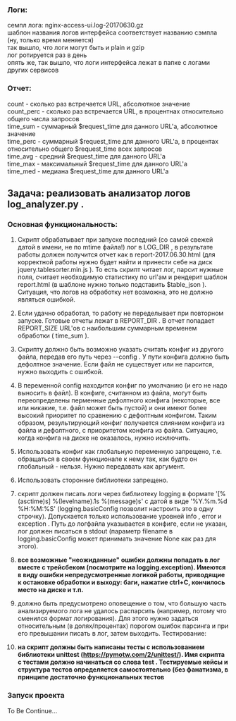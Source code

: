 ### **Логи:**  
семпл лога: nginx-access-ui.log-20170630.gz  
шаблон названия логов интерфейса соответствует названию сэмпла (ну, только время меняется)  
так вышло, что логи могут быть и plain и gzip  
лог ротируется раз в день  
опять же, так вышло, что логи интерфейса лежат в папке с логами других сервисов  


### **Отчет:**
count - сколько раз встречается URL, абсолютное значение  
count_perc - сколько раз встречается URL, в процентнах относительно общего числа запросов  
time_sum - суммарный $request_time для данного URL'а, абсолютное значение  
time_perc - суммарный $request_time для данного URL'а, в процентах относительно общего $request_time всех запросов  
time_avg - средний $request_time для данного URL'а  
time_max - максимальный $request_time для данного URL'а  
time_med - медиана $request_time для данного URL'а  


## **Задача: реализовать анализатор логов log_analyzer.py .**
### **Основная функциональность:**
1. Скрипт обрабатывает при запуске последний (со самой свежей датой в имени, не по mtime файла!) лог в LOG_DIR , в
результате работы должен получится отчет как в report-2017.06.30.html (для корректной работы нужно будет найти и
принести себе на диск jquery.tablesorter.min.js ). То есть скрипт читает лог, парсит нужные поля, считает необходимую
статистику по url'ам и рендерит шаблон report.html (в шаблоне нужно только подставить $table_json ). Ситуация, что
логов на обработку нет возможна, это не должно являться ошибкой.
2. Если удачно обработал, то работу не переделывает при повторном запуске. Готовые отчеты лежат в REPORT_DIR . В отчет
попадает REPORT_SIZE URL'ов с наибольшим суммарным временем обработки ( time_sum ).
3. Скрипту должно быть возможно указать считать конфиг из другого файла, передав его путь через --config . У пути
конфига должно быть дефолтное значение. Если файл не существует или не парсится, нужно выходить с ошибкой.
4. В переменной config находится конфиг по умолчанию (и его не надо выносить в файл). В конфиге, считанном из файла,
могут быть переопределены перменные дефолтного конфига (некоторые, все или никакие, т.е. файл может быть пустой) и
они имеют более высокий приоритет по сравнению с дефолтным конфигом. Таким образом, результирующий конфиг
получается слиянием конфига из файла и дефолтного, с приоритетом конфига из файла. Ситуацию, когда конфига на
диске не оказалось, нужно исключить.
5. Использовать конфиг как глобальную переменную запрещено, т.е. обращаться в своем функционале к нему так, как будто
он глобальный - нельзя. Нужно передавать как аргумент.
6. Использовать сторонние библиотеки запрещено.
7. скрипт должен писать логи через библиотеку logging в формате '[%(asctime)s] %(levelname).1s %(message)s' c датой в
виде '%Y.%m.%d %H:%M:%S' (logging.basicConfig позволит настроить это в одну строчку). Допускается только
использование уровней info , error и exception . Путь до логфайла указывается в конфиге, если не указан, лог должен
писаться в stdout (параметр filename в logging.basicConfig может принимать значение None как раз для этого).
8. **все возможные "неожиданные" ошибки должны попадать в лог вместе с трейсбеком (посмотрите на logging.exception).
Имеются в виду ошибки непредусмотренные логикой работы, приводящие к остановке обработки и выходу: баги, нажатие
ctrl+C, кончилось место на диске и т.п.**

9. должно быть предусмотрено оповещение о том, что большую часть анализируемого лога не удалось распарсить
(например, потому что сменился формат логирования). Для этого нужно задаться относительным (в долях/процентах)
порогом ошибок парсинга и при его превышании писать в лог, затем выходить.
Тестирование:
10. **на скрипт должны быть написаны тесты с использованием библиотеки unittest (https://pymotw.com/2/unittest/). Имя
скрипта с тестами должно начинаться со слова test . Тестируемые кейсы и структура тестов определяется
самостоятельно (без фанатизма, в принципе достаточно функциональных тестов**


### **Запуск проекта**
To Be Continue...